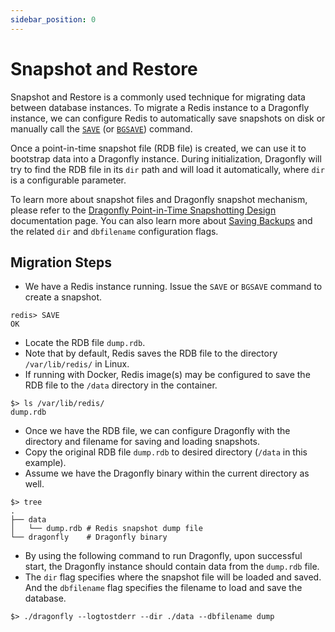 ```yaml
---
sidebar_position: 0
---
```


# Snapshot and Restore

Snapshot and Restore is a commonly used technique for migrating data between database instances.
To migrate a Redis instance to a Dragonfly instance, we can configure Redis to automatically save snapshots on disk or
manually call the [`SAVE`](https://redis.io/commands/save/) (or [`BGSAVE`](https://redis.io/commands/bgsave/)) command.

Once a point-in-time snapshot file (RDB file) is created, we can use it to bootstrap data into a Dragonfly instance.
During initialization, Dragonfly will try to find the RDB file in its `dir` path and will load it automatically, where `dir` is a configurable parameter.

To learn more about snapshot files and Dragonfly snapshot mechanism, please refer to the [Dragonfly Point-in-Time Snapshotting Design](../../managing-dragonfly/snapshotting.md) documentation page.
You can also learn more about [Saving Backups](../../managing-dragonfly/backups.md) and the related `dir` and `dbfilename` configuration flags.

## Migration Steps

- We have a Redis instance running. Issue the `SAVE` or `BGSAVE` command to create a snapshot.

```shell
redis> SAVE
OK
```

- Locate the RDB file `dump.rdb`.
- Note that by default, Redis saves the RDB file to the directory `/var/lib/redis/` in Linux.
- If running with Docker, Redis image(s) may be configured to save the RDB file to the `/data` directory in the container.

```shell
$> ls /var/lib/redis/
dump.rdb
```

- Once we have the RDB file, we can configure Dragonfly with the directory and filename for saving and loading snapshots.
- Copy the original RDB file `dump.rdb` to desired directory (`/data` in this example).
- Assume we have the Dragonfly binary within the current directory as well.

```shell
$> tree
.
├── data
│   └── dump.rdb # Redis snapshot dump file
└── dragonfly    # Dragonfly binary
```

- By using the following command to run Dragonfly, upon successful start, the Dragonfly instance should contain data from the `dump.rdb` file.
- The `dir` flag specifies where the snapshot file will be loaded and saved. And the `dbfilename` flag specifies the filename to load and save the database.

```shell
$> ./dragonfly --logtostderr --dir ./data --dbfilename dump
```
